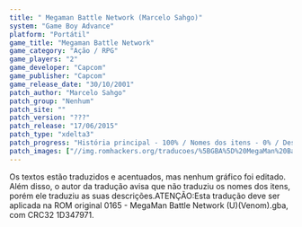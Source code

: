 ```yaml
---
title: " Megaman Battle Network (Marcelo Sahgo)"
system: "Game Boy Advance"
platform: "Portátil"
game_title: "Megaman Battle Network"
game_category: "Ação / RPG"
game_players: "2"
game_developer: "Capcom"
game_publisher: "Capcom"
game_release_date: "30/10/2001"
patch_author: "Marcelo Sahgo"
patch_group: "Nenhum"
patch_site: ""
patch_version: "???"
patch_release: "17/06/2015"
patch_type: "xdelta3"
patch_progress: "História principal - 100% / Nomes dos itens - 0% / Descrição de itens  - 100% / NPCs - 100% / Ponteiros - 0% / Acentuação - 100% / Gráficos  - 0% / Verificação in-game - 99%"
patch_images: ["//img.romhackers.org/traducoes/%5BGBA%5D%20MegaMan%20Battle%20Network%20-%20Marcelo%20Sahgo%20-%201.png","//img.romhackers.org/traducoes/%5BGBA%5D%20MegaMan%20Battle%20Network%20-%20Marcelo%20Sahgo%20-%202.png","//img.romhackers.org/traducoes/%5BGBA%5D%20MegaMan%20Battle%20Network%20-%20Marcelo%20Sahgo%20-%203.png"]
---
```

Os textos estão traduzidos e acentuados, mas nenhum gráfico foi editado. Além disso, o autor da tradução avisa que não traduziu os nomes dos itens, porém ele traduziu as suas descrições.ATENÇÃO:Esta tradução deve ser aplicada na ROM original 0165 - MegaMan Battle Network (U)(Venom).gba, com CRC32 1D347971.